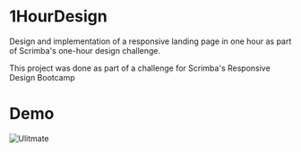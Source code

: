 # 1HourDesign
Design and implementation of a responsive landing page in one hour as part of Scrimba's one-hour design challenge.

This project was done as part of a challenge for Scrimba's Responsive Design Bootcamp

# Demo

![Ulitmate](https://user-images.githubusercontent.com/22078200/92143386-37568e80-ede3-11ea-82c5-820ae7ff47b1.gif)
